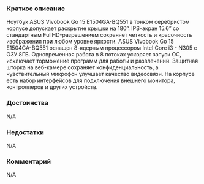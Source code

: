 ### **Краткое описание**
Ноутбук ASUS Vivobook Go 15 E1504GA-BQ551 в тонком серебристом корпусе допускает раскрытие крышки на 180°. IPS-экран 15.6” со стандартным FullHD-разрешением сохраняет четкость и красочность изображения при любом уровне яркости.  ASUS Vivobook Go 15 E1504GA-BQ551 оснащен 8-ядерным процессором Intel Core i3 - N305 с ОЗУ 8ГБ. Одновременная работа в 8 потоках ускоряет запуск ОС, исключает торможение программ для работы и развлечений. Защитная шторка на веб-камере сохраняет конфиденциальность, а чувствительный микрофон улучшает качество видеосвязи. На корпусе есть набор интерфейсов для подключения внешнего монитора, контроллеров и других устройств.

### **Достоинства**
N/A

### **Недостатки**
N/A

### **Комментарий**
N/A
